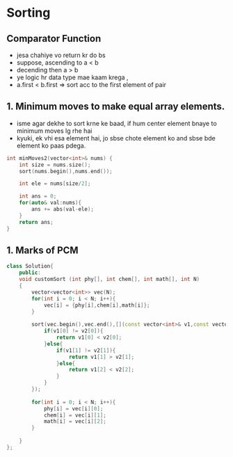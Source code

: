# Sorting

## Comparator Function
- jesa chahiye vo return kr do bs
- suppose, ascending to a < b
- decending then a > b
- ye logic hr data type mae kaam krega ,
- a.first < b.first => sort acc to the first element of pair

## 1. Minimum moves to make equal array elements.

- isme agar dekhe to sort krne ke baad, if hum center element bnaye to minimum moves lg rhe hai
- kyuki, ek vhi esa element hai, jo sbse chote element ko and sbse bde element ko paas pdega.

```cpp
int minMoves2(vector<int>& nums) {
    int size = nums.size();
    sort(nums.begin(),nums.end());

    int ele = nums[size/2];

    int ans = 0;
    for(auto& val:nums){
        ans += abs(val-ele);
    }
    return ans;
}
```

## 1. Marks of PCM

```cpp
class Solution{
    public:
    void customSort (int phy[], int chem[], int math[], int N)
    {
        vector<vector<int>> vec(N);
        for(int i = 0; i < N; i++){
            vec[i] = {phy[i],chem[i],math[i]};
        }
        
        sort(vec.begin(),vec.end(),[](const vector<int>& v1,const vector<int>& v2){
            if(v1[0] != v2[0]){
                return v1[0] < v2[0];
            }else{
                if(v1[1] != v2[1]){
                    return v1[1] > v2[1];
                }else{
                    return v1[2] < v2[2];
                }
            }
        });
        
        for(int i = 0; i < N; i++){
            phy[i] = vec[i][0];
            chem[i] = vec[i][1];
            math[i] = vec[i][2];
        }
        
    } 
};
```


